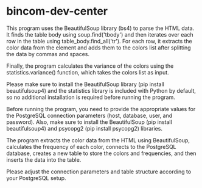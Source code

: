 # bincom-dev-center

This program uses the BeautifulSoup library (bs4) to parse the HTML data. It finds the table body using soup.find('tbody') and then iterates over each row in the table using table_body.find_all('tr'). For each row, it extracts the color data from the <td> element and adds them to the colors list after splitting the data by commas and spaces.

Finally, the program calculates the variance of the colors using the statistics.variance() function, which takes the colors list as input.

Please make sure to install the BeautifulSoup library (pip install beautifulsoup4) and the statistics library is included with Python by default, so no additional installation is required before running the program.



Before running the program, you need to provide the appropriate values for the PostgreSQL connection parameters (host, database, user, and password). Also, make sure to install the BeautifulSoup (pip install beautifulsoup4) and psycopg2 (pip install psycopg2) libraries.

The program extracts the color data from the HTML using BeautifulSoup, calculates the frequency of each color, connects to the PostgreSQL database, creates a new table to store the colors and frequencies, and then inserts the data into the table.

Please adjust the connection parameters and table structure according to your PostgreSQL setup.
